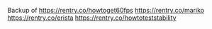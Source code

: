 Backup of 
https://rentry.co/howtoget60fps
https://rentry.co/mariko
https://rentry.co/erista
https://rentry.co/howtoteststability
